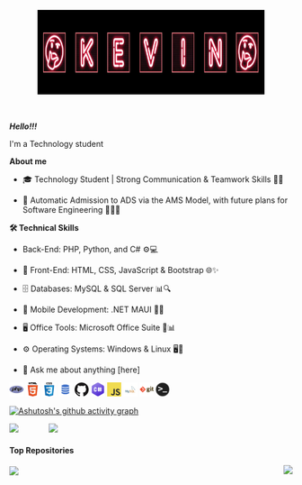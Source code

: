<p align="center"><a href="https://github.com/nivek45"><img width="80%" height= 150px alt="Hello, I'm Kevin." src="assets/vipp.png" /></a></p>

<br />

***Hello!!!***

I'm a Technology student

**About me**

- 🎓 Technology Student | Strong Communication & Teamwork Skills 💬🤝

- 🚀 Automatic Admission to ADS via the AMS Model, with future plans for Software Engineering 🎯👨‍💻

**🛠 Technical Skills**

-  Back-End: PHP, Python, and C# ⚙️💻

- 🎨 Front-End: HTML, CSS, JavaScript & Bootstrap 🌐✨

- 🗄 Databases: MySQL & SQL Server 📊🔍

- 📱 Mobile Development: .NET MAUI 📲🚀

- 🖥 Office Tools: Microsoft Office Suite 📝📊

- ⚙️ Operating Systems: Windows & Linux 🖥🐧

- 💬 Ask me about anything [here]

<code><img height="25" src="https://raw.githubusercontent.com/github/explore/80688e429a7d4ef2fca1e82350fe8e3517d3494d/topics/php/php.png"></code>
<code><img height="25" alt="HTML5" src="https://raw.githubusercontent.com/github/explore/80688e429a7d4ef2fca1e82350fe8e3517d3494d/topics/html/html.png" /></code>
<code><img alt="CSS3" height="25" src="https://raw.githubusercontent.com/github/explore/80688e429a7d4ef2fca1e82350fe8e3517d3494d/topics/css/css.png" /></code>
<code><img alt="CSS3" height="25" src="https://raw.githubusercontent.com/github/explore/80688e429a7d4ef2fca1e82350fe8e3517d3494d/topics/sql/sql.png" /></code>
<code><img alt="CSS3" height="25" src="https://raw.githubusercontent.com/github/explore/78df643247d429f6cc873026c0622819ad797942/topics/github/github.png" /></code>
<code><img alt="CSS3" height="25" src="https://raw.githubusercontent.com/github/explore/80688e429a7d4ef2fca1e82350fe8e3517d3494d/topics/csharp/csharp.png" /></code>
<code><img height="25" alt="javascript" src="https://raw.githubusercontent.com/github/explore/80688e429a7d4ef2fca1e82350fe8e3517d3494d/topics/javascript/javascript.png"></code>
<code><img height="25" src="https://raw.githubusercontent.com/github/explore/80688e429a7d4ef2fca1e82350fe8e3517d3494d/topics/mysql/mysql.png"></code>
<code><img height="25" src="https://raw.githubusercontent.com/github/explore/80688e429a7d4ef2fca1e82350fe8e3517d3494d/topics/git/git.png"></code>
<code><img height="25" src="https://raw.githubusercontent.com/github/explore/80688e429a7d4ef2fca1e82350fe8e3517d3494d/topics/terminal/terminal.png"></code>
  


[![Ashutosh's github activity graph](https://github-readme-activity-graph.vercel.app/graph?username=nivek45&bg_color=000000&color=8b0000&line=d0d0d1&point=d0d0d1&area=true&hide_border=true&area_color=c2c2c2)](https://github.com/nivek45/github-readme-activity-graph)



<a href="">
  <img height=200  src="https://github-readme-stats.vercel.app/api?username=nivek45&show_icons=true&theme=shadow_red&rank_icon=github&text_color=d0d0d1&bg_color=000000"/></a>
<a href="">
  <img height=200 style="margin-left:50px" src="https://github-readme-stats.vercel.app/api/top-langs/?username=nivek45&layout=donut&theme=shadow_red&bg_color=000000&text_color=d0d0d1" />
</a>

#### Top Repositories


<a href="https://github.com/nivek45/CRUD-com-Bootstrap">
  <img align="right" src="https://github-readme-stats.vercel.app/api/pin/?username=nivek45&repo=CRUD-com-Bootstrap&theme=shadow_red&bg_color=000000&text_color=d0d0d1" />
</a>
<a href="https://github.com/nivek45/nivek45.github.io">
  <img align="center" src="https://github-readme-stats.vercel.app/api/pin/?username=nivek45&repo=nivek45.github.io&theme=shadow_red&bg_color=000000&text_color=d0d0d1" />
</a>

<br>
<br>

